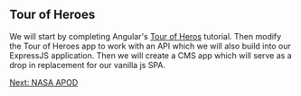## Tour of Heroes

We will start by completing Angular's [Tour of Heros](https://angular.io/docs/ts/latest/tutorial/) tutorial. Then modify the Tour of Heroes app to work with an API which we will also build into our ExpressJS application. Then we will create a CMS app which will serve as a drop in replacement for our vanilla js SPA.

[Next: NASA APOD](03-NasaApod.md)
